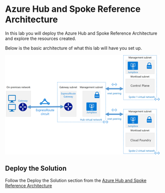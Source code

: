 # Azure Hub and Spoke Reference Architecture

In this lab you will deploy the Azure Hub and Spoke Reference Architecture and explore the resources created.

Below is the basic architecture of what this lab will have you set up.

![](images/hub-and-spoke-pcf.png)

## Deploy the Solution

Follow the Deploy the Solution section from the [Azure Hub and Spoke Reference Architecture](/azure-architecture-center/docs/reference-architectures/hybrid-networking/hub-and-spoke.md)
